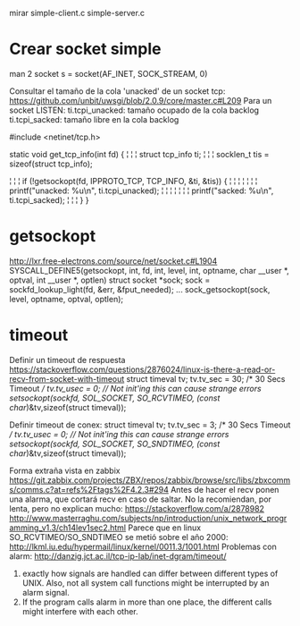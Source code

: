 mirar simple-client.c
simple-server.c

# Crear socket simple
man 2 socket
s = socket(AF_INET, SOCK_STREAM, 0)


Consultar el tamaño de la cola 'unacked' de un socket tcp: https://github.com/unbit/uwsgi/blob/2.0.9/core/master.c#L209
Para un socket LISTEN:
  ti.tcpi_unacked: tamaño ocupado de la cola backlog
  ti.tcpi_sacked: tamaño libre en la cola backlog

#include <netinet/tcp.h>

static void get_tcp_info(int fd) {
  ¦ ¦ ¦ struct tcp_info ti;
  ¦ ¦ ¦ socklen_t tis = sizeof(struct tcp_info);

  ¦ ¦ ¦ if (!getsockopt(fd, IPPROTO_TCP, TCP_INFO, &ti, &tis)) {
  ¦ ¦ ¦ ¦ ¦ ¦ ¦ printf("unacked: %u\n", ti.tcpi_unacked);
  ¦ ¦ ¦ ¦ ¦ ¦ ¦ printf("sacked: %u\n", ti.tcpi_sacked);
  ¦ ¦ ¦ }
}



# getsockopt
http://lxr.free-electrons.com/source/net/socket.c#L1904
SYSCALL_DEFINE5(getsockopt, int, fd, int, level, int, optname, char __user *, optval, int __user *, optlen)
struct socket *sock;
sock = sockfd_lookup_light(fd, &err, &fput_needed);
...
sock_getsockopt(sock, level, optname, optval, optlen);




# timeout

Definir un timeout de respuesta
https://stackoverflow.com/questions/2876024/linux-is-there-a-read-or-recv-from-socket-with-timeout
struct timeval tv;
tv.tv_sec = 30;  /* 30 Secs Timeout */
tv.tv_usec = 0;  // Not init'ing this can cause strange errors
setsockopt(sockfd, SOL_SOCKET, SO_RCVTIMEO, (const char*)&tv,sizeof(struct timeval));

Definir timeout de conex:
struct timeval tv;
tv.tv_sec = 3;  /* 30 Secs Timeout */
tv.tv_usec = 0;  // Not init'ing this can cause strange errors
setsockopt(sockfd, SOL_SOCKET, SO_SNDTIMEO, (const char*)&tv,sizeof(struct timeval));


Forma extraña vista en zabbix
https://git.zabbix.com/projects/ZBX/repos/zabbix/browse/src/libs/zbxcomms/comms.c?at=refs%2Ftags%2F4.2.3#294
Antes de hacer el recv ponen una alarma, que cortará recv en caso de saltar.
No la recomiendan, por lenta, pero no explican mucho: https://stackoverflow.com/a/2878982
http://www.masterraghu.com/subjects/np/introduction/unix_network_programming_v1.3/ch14lev1sec2.html
Parece que en linux SO_RCVTIMEO/SO_SNDTIMEO se metió sobre el año 2000: http://lkml.iu.edu/hypermail/linux/kernel/0011.3/1001.html
Problemas con alarm: http://danzig.jct.ac.il/tcp-ip-lab/inet-dgram/timeout/
 1. exactly how signals are handled can differ between different types of UNIX. Also, not all system call functions might be interrupted by an alarm signal.
 2. If the program calls alarm in more than one place, the different calls might interfere with each other.
